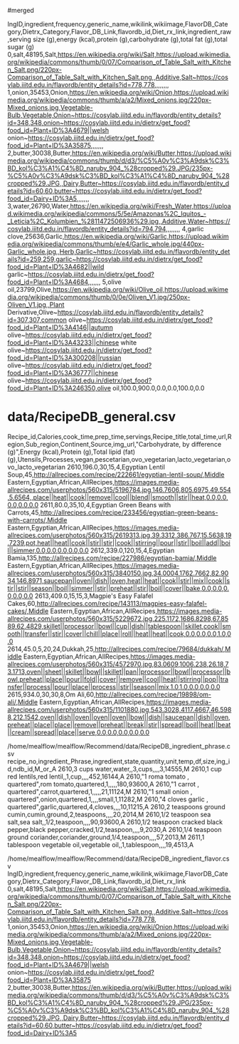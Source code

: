#merged

IngID,ingredient,frequency,generic_name,wikilink,wikiimage,FlavorDB_Category,Dietrx_Category,Flavor_DB_Link,flavordb_id,Diet_rx_link,ingredient_raw,serving size (g),energy (kcal),protein (g),carbohydrate (g),total fat (g),total sugar (g)
0,salt,48195,Salt,https://en.wikipedia.org/wiki/Salt,https://upload.wikimedia.org/wikipedia/commons/thumb/0/07/Comparison_of_Table_Salt_with_Kitchen_Salt.png/220px-Comparison_of_Table_Salt_with_Kitchen_Salt.png,,Additive,Salt~https://cosylab.iiitd.edu.in/flavordb/entity_details?id=778,778,,,,,,,,
1,onion,35453,Onion,https://en.wikipedia.org/wiki/Onion,https://upload.wikimedia.org/wikipedia/commons/thumb/a/a2/Mixed_onions.jpg/220px-Mixed_onions.jpg,Vegetable-Bulb,Vegetable,Onion~https://cosylab.iiitd.edu.in/flavordb/entity_details?id=348,348,onion~https://cosylab.iiitd.edu.in/dietrx/get_food?food_id=Plant+ID%3A4679||welsh onion~https://cosylab.iiitd.edu.in/dietrx/get_food?food_id=Plant+ID%3A35875,,,,,,,
2,butter,30038,Butter,https://en.wikipedia.org/wiki/Butter,https://upload.wikimedia.org/wikipedia/commons/thumb/d/d3/%C5%A0v%C3%A9dsk%C3%BD_kol%C3%A1%C4%8D_naruby_904_%28cropped%29.JPG/235px-%C5%A0v%C3%A9dsk%C3%BD_kol%C3%A1%C4%8D_naruby_904_%28cropped%29.JPG,,Dairy,Butter~https://cosylab.iiitd.edu.in/flavordb/entity_details?id=60,60,butter~https://cosylab.iiitd.edu.in/dietrx/get_food?food_id=Dairy+ID%3A5,,,,,,,
3,water,26790,Water,https://en.wikipedia.org/wiki/Fresh_Water,https://upload.wikimedia.org/wikipedia/commons/5/5e/Amazonas%2C_Iquitos_-_Leticia%2C_Kolumbien_%2811472506936%29.jpg,,Additive,Water~https://cosylab.iiitd.edu.in/flavordb/entity_details?id=794,794,,,,,,,,
4,garlic clove,25636,Garlic,https://en.wikipedia.org/wiki/Garlic,https://upload.wikimedia.org/wikipedia/commons/thumb/e/e4/Garlic_whole.jpg/440px-Garlic_whole.jpg,,Herb,Garlic~https://cosylab.iiitd.edu.in/flavordb/entity_details?id=259,259,garlic~https://cosylab.iiitd.edu.in/dietrx/get_food?food_id=Plant+ID%3A4682||wild garlic~https://cosylab.iiitd.edu.in/dietrx/get_food?food_id=Plant+ID%3A4684,,,,,,,
5,olive oil,23799,Olive,https://en.wikipedia.org/wiki/Olive_oil,https://upload.wikimedia.org/wikipedia/commons/thumb/0/0e/Oliven_V1.jpg/250px-Oliven_V1.jpg,,Plant Derivative,Olive~https://cosylab.iiitd.edu.in/flavordb/entity_details?id=307,307,common olive~https://cosylab.iiitd.edu.in/dietrx/get_food?food_id=Plant+ID%3A4146||autumn olive~https://cosylab.iiitd.edu.in/dietrx/get_food?food_id=Plant+ID%3A43233||chinese white olive~https://cosylab.iiitd.edu.in/dietrx/get_food?food_id=Plant+ID%3A300208||russian olive~https://cosylab.iiitd.edu.in/dietrx/get_food?food_id=Plant+ID%3A36777||chinese olive~https://cosylab.iiitd.edu.in/dietrx/get_food?food_id=Plant+ID%3A246350,olive oil,100.0,900.0,0.0,0.0,100.0,0.0


# data/RecipeDB_general.csv
Recipe_id,Calories,cook_time,prep_time,servings,Recipe_title,total_time,url,Region,Sub_region,Continent,Source,img_url,"Carbohydrate, by difference (g)",Energy (kcal),Protein (g),Total lipid (fat) (g),Utensils,Processes,vegan,pescetarian,ovo_vegetarian,lacto_vegetarian,ovo_lacto_vegetarian
2610,196.0,30,15,4,Egyptian Lentil Soup,45,http://allrecipes.com/recipe/222661/egyptian-lentil-soup/,Middle Eastern,Egyptian,African,AllRecipes,https://images.media-allrecipes.com/userphotos/560x315/5196784.jpg,146.7606,805.6975,49.554,5.6564,,place||heat||cook||remove||cool||blend||smooth||stir||heat,0.0,0.0,0.0,0.0,0.0
2611,80.0,35,10,4,Egyptian Green Beans with Carrots,45,http://allrecipes.com/recipe/233456/egyptian-green-beans-with-carrots/,Middle Eastern,Egyptian,African,AllRecipes,https://images.media-allrecipes.com/userphotos/560x315/2619313.jpg,39.3312,386.767,15.5638,19.7239,pot,heat||heat||cook||stir||stir||cook||stirring||pour||stir||boil||add||boil||simmer,0.0,0.0,0.0,0.0,0.0
2612,339.0,120,15,4,Egyptian Bamia,135,http://allrecipes.com/recipe/227986/egyptian-bamia/,Middle Eastern,Egyptian,African,AllRecipes,https://images.media-allrecipes.com/userphotos/560x315/3840150.jpg,34.0004,1762.7662,82.9034,146.8971,saucepan||oven||dish||oven,heat||heat||cook||stir||mix||cook||stir||stir||season||boil||simmer||stir||preheat||stir||boil||cover||bake,0.0,0.0,0.0,0.0,0.0
2613,409.0,15,15,3,Magpie's Easy Falafel Cakes,60,http://allrecipes.com/recipe/143113/magpies-easy-falafel-cakes/,Middle Eastern,Egyptian,African,AllRecipes,https://images.media-allrecipes.com/userphotos/560x315/5229672.jpg,225.1172,1686.8298,67.8589,62.4829,skillet||processor||bowl||cup||dish||tablespoon||skillet,cook||smooth||transfer||stir||cover||chill||place||roll||heat||heat||cook,0.0,0.0,0.0,1.0,0.0
2614,45.0,5,20,24,Dukkah,25,http://allrecipes.com/recipe/79684/dukkah/,Middle Eastern,Egyptian,African,AllRecipes,https://images.media-allrecipes.com/userphotos/560x315/4572970.jpg,83.0609,1006.238,26.18,73.1713,oven||sheet||skillet||bowl||skillet||pan||processor||bowl||processor||bowl,preheat||place||pour||fold||cover||remove||cool||heat||stirring||pop||transfer||process||pour||place||process||stir||season||mix,1.0,1.0,0.0,0.0,0.0
2615,934.0,30,30,8,Om Ali,60,http://allrecipes.com/recipe/19898/om-ali/,Middle Eastern,Egyptian,African,AllRecipes,https://images.media-allrecipes.com/userphotos/560x315/1101880.jpg,543.3028,4117.4667,46.5988,212.1542,oven||dish||oven||oven||oven||bowl||dish||saucepan||dish||oven,preheat||place||place||remove||preheat||break||stir||spread||boil||heat||beat||cream||spread||place||serve,0.0,0.0,0.0,0.0,0.0




/home/mealflow/mealflow/Recommend/data/RecipeDB_ingredient_phrase.csv
recipe_no,ingredient_Phrase,ingredient,state,quantity,unit,temp,df,size,ing_id,ndb_id,M_or_A
2610,3 cups water,water,,3,cups,,,,3,14555,M
2610,1 cup red lentils,red lentil,,1,cup,,,,452,16144,A
2610,"1 roma tomato , quartered",rom tomato,quartered,1,,,,,180,93600,A
2610,"1 carrot , quartered",carrot,quartered,1,,,,,21,11124,M
2610,"1 small onion , quartered",onion,quartered,1,,,,small,1,11282,M
2610,"4 cloves garlic , quartered",garlic,quartered,4,cloves,,,,10,11215,A
2610,2 teaspoons ground cumin,cumin,ground,2,teaspoons,,,,20,2014,M
2610,1/2 teaspoon sea salt,sea salt,,1/2,teaspoon,,,,90,93600,A
2610,1/2 teaspoon cracked black pepper,black pepper,cracked,1/2,teaspoon,,,,9,2030,A
2610,1/4 teaspoon ground coriander,coriander,ground,1/4,teaspoon,,,,57,2013,M
2611,1 tablespoon vegetable oil,vegetable oil,,1,tablespoon,,,,19,4513,A



/home/mealflow/mealflow/Recommend/data/RecipeDB_ingredient_flavor.csv
IngID,ingredient,frequency,generic_name,wikilink,wikiimage,FlavorDB_Category,Dietrx_Category,Flavor_DB_Link,flavordb_id,Diet_rx_link
0,salt,48195,Salt,https://en.wikipedia.org/wiki/Salt,https://upload.wikimedia.org/wikipedia/commons/thumb/0/07/Comparison_of_Table_Salt_with_Kitchen_Salt.png/220px-Comparison_of_Table_Salt_with_Kitchen_Salt.png,,Additive,Salt~https://cosylab.iiitd.edu.in/flavordb/entity_details?id=778,778,
1,onion,35453,Onion,https://en.wikipedia.org/wiki/Onion,https://upload.wikimedia.org/wikipedia/commons/thumb/a/a2/Mixed_onions.jpg/220px-Mixed_onions.jpg,Vegetable-Bulb,Vegetable,Onion~https://cosylab.iiitd.edu.in/flavordb/entity_details?id=348,348,onion~https://cosylab.iiitd.edu.in/dietrx/get_food?food_id=Plant+ID%3A4679||welsh onion~https://cosylab.iiitd.edu.in/dietrx/get_food?food_id=Plant+ID%3A35875
2,butter,30038,Butter,https://en.wikipedia.org/wiki/Butter,https://upload.wikimedia.org/wikipedia/commons/thumb/d/d3/%C5%A0v%C3%A9dsk%C3%BD_kol%C3%A1%C4%8D_naruby_904_%28cropped%29.JPG/235px-%C5%A0v%C3%A9dsk%C3%BD_kol%C3%A1%C4%8D_naruby_904_%28cropped%29.JPG,,Dairy,Butter~https://cosylab.iiitd.edu.in/flavordb/entity_details?id=60,60,butter~https://cosylab.iiitd.edu.in/dietrx/get_food?food_id=Dairy+ID%3A5








